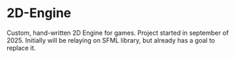 # 2D-Engine
 Custom, hand-written 2D Engine for games. Project started in september of 2025. Initially will be relaying on SFML library, but already has a goal to replace it. 
